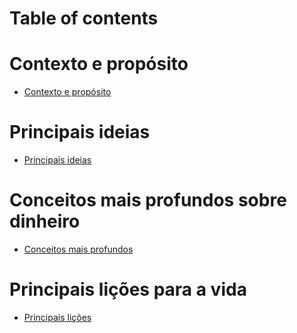 # Table of contents

# Contexto e propósito 

- [Contexto e propósito](https://github.com/Denimer/Resumo_A_Psicologia_Financeira/blob/main/01_contexto_e_proposito/contexto_e_proposito.md)

# Principais ideias
- [Principais ideias](https://github.com/Denimer/Resumo_A_Psicologia_Financeira/blob/main/02_principais_ideias/principais_ideias.md)

# Conceitos mais profundos sobre dinheiro
- [Conceitos mais profundos](https://github.com/Denimer/Resumo_A_Psicologia_Financeira/blob/main/03_conceitos_mais_profundos/conceitos_mais_profundos.md)

# Principais lições para a vida
- [Principais lições](https://github.com/Denimer/Resumo_A_Psicologia_Financeira/blob/main/04_principais_licoes_para_a_vida/principais_licoes_para_a_vida.md)


